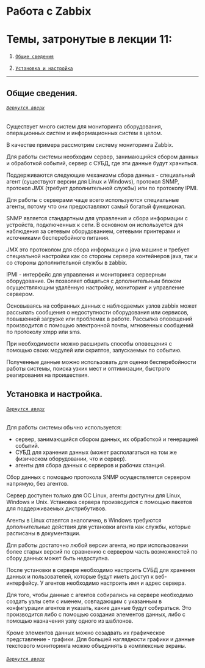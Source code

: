 # Работа с Zabbix

# Темы, затронутые в лекции 11: 

1. [`Общие сведения`](https://github.com/Shin0kari/System-administration/edit/main/lections/Lec_11.%20Working%20with%20Zabbix.md#%D0%BE%D0%B1%D1%89%D0%B8%D0%B5-%D1%81%D0%B2%D0%B5%D0%B4%D0%B5%D0%BD%D0%B8%D1%8F)

1. [`Установка и настройка`](https://github.com/Shin0kari/System-administration/edit/main/lections/Lec_11.%20Working%20with%20Zabbix.md#%D1%83%D1%81%D1%82%D0%B0%D0%BD%D0%BE%D0%B2%D0%BA%D0%B0-%D0%B8-%D0%BD%D0%B0%D1%81%D1%82%D1%80%D0%BE%D0%B9%D0%BA%D0%B0)

***

## Общие сведения.
###### [`Вернутся вверх`](https://github.com/Shin0kari/System-administration/blob/main/lections/Lec_11.%20Working%20with%20Zabbix.md#%D1%82%D0%B5%D0%BC%D1%8B-%D0%B7%D0%B0%D1%82%D1%80%D0%BE%D0%BD%D1%83%D1%82%D1%8B%D0%B5-%D0%B2-%D0%BB%D0%B5%D0%BA%D1%86%D0%B8%D0%B8-11)

Существует много систем для мониторинга оборудования, операционных систем и информационных систем в целом.

В качестве примера рассмотрим систему мониторинга Zabbix.

Для работы системы необходим сервер, занимающийся сбором данных и обработкой событий, сервер с СУБД, где эти данные будут храниться.

Поддерживаются следующие механизмы сбора данных - специальный агент (существуют версии для Linux и Windows), протокол SNMP, протокол JMX (требует дополнительной службы) или по протоколу IPMI.

Для работы с серверами чаще всего используются специальные агенты, потому что они предоставляют самый богатый функционал. 

SNMP является стандартным для управления и сбора информации с устройств, подключенных к сети. В основном он используется для наблюдения за сетевым оборудованием, сетевыми принтерами и источниками бесперебойного питания. 

JMX это протоколом для сбора информации о java машине и требует специальной настройки как со стороны сервера контейнеров java, так и со стороны дополнительной службы в zabbix. 

IPMI - интерфейс для управления и мониторинга серверным оборудование. Он позволяет общаться с дополнительным блоком осуществляющим удалённую настройку, мониторинг и управление сервером.

Основываясь на собранных данных с наблюдаемых узлов zabbix может рассылать сообщения о недоступности оборудования или сервисов, повышенной загрузке или проблемах в работе. Рассылка оповещений производится с помощью электронной почты, мгновенных сообщений по протоколу xmpp или sms.

При необходимости можно расширить способы оповещения с помощью своих модулей или скриптов, запускаемых по событию.

Полученные данные можно использовать для оценки бесперебойности работы системы, поиска узких мест и оптимизации, быстрого реагирования на проишествия.

## Установка и настройка.
###### [`Вернутся вверх`](https://github.com/Shin0kari/System-administration/blob/main/lections/Lec_11.%20Working%20with%20Zabbix.md#%D1%82%D0%B5%D0%BC%D1%8B-%D0%B7%D0%B0%D1%82%D1%80%D0%BE%D0%BD%D1%83%D1%82%D1%8B%D0%B5-%D0%B2-%D0%BB%D0%B5%D0%BA%D1%86%D0%B8%D0%B8-11)

Для работы системы обычно используется:

* сервер, занимающийся сбором данных, их обработкой и генерацией событий.
* СУБД для хранения данных (может располагаться на том же физическом оборудовании, что и сервер).
* агенты для сбора данных с серверов и рабочих станций.

Сбор данных с помощью протокола SNMP осуществляется сервером напрямую, без агентов.

Сервер доступен только для ОС Linux, агенты доступны для Linux, Windows и Unix. Установка сервера производится с помощью пакетов для поддерживаемых дистрибутивов.

Агенты в Linux ставятся аналогично, в Windows  требуются дополнительные действия для установки агента как службы, которые расписаны в документации.

Для работы достаточно любой версии агента, но при использовании более старых версий по сравнению с сервером часть возможностей по сбору данных может быть недоступна.

После установки в сервере необходимо настроить СУБД для хранения данных и пользователей, которые будут иметь доступ к веб-интерфейсу. У агентов необходимо настроить имя и адрес сервера.

Для того, чтобы данные с агентов собирались на сервере необходимо создать узлы сети с именем, совпадающим с указанным в конфигурации агентов и указать, какие данные будут собираться. Это производится либо с помощью создания элементов данных, либо с помощью назначения узлу одного из шаблонов.

Кроме элементов данных можно созадвать их графическое представление - графики. Для большей наглядности графики и данные текстового мониторинга можно объединять в комплексные экраны.

###### [`Вернутся вверх`](https://github.com/Shin0kari/System-administration/blob/main/lections/Lec_11.%20Working%20with%20Zabbix.md#%D1%82%D0%B5%D0%BC%D1%8B-%D0%B7%D0%B0%D1%82%D1%80%D0%BE%D0%BD%D1%83%D1%82%D1%8B%D0%B5-%D0%B2-%D0%BB%D0%B5%D0%BA%D1%86%D0%B8%D0%B8-11)

